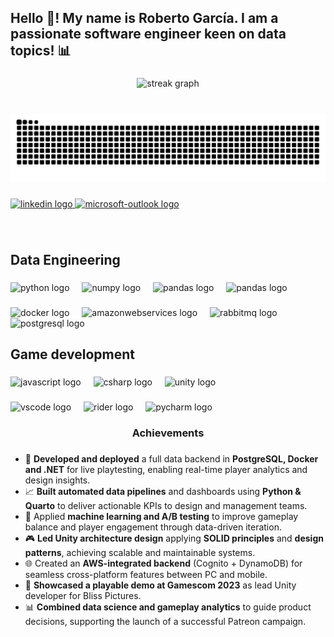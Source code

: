 <h2 align="left">Hello 👋! My name is Roberto García. I am a passionate software engineer keen on data topics! 📊</h2>

###

<div align="center">
  <img src="https://streak-stats.demolab.com?user=drowlerd&locale=en&mode=weekly&theme=dracula&hide_border=false&border_radius=5&date_format=M%20j%5B,%20Y%5D" height="150" alt="streak graph"  />
</div>

###

<br clear="both">

<img src="https://raw.githubusercontent.com/drowlerd/drowlerd/output/snake.svg" alt="Snake animation" />

###

<div align="left">
  <a href="https://www.linkedin.com/in/roberto-garcia-martin/" target="_blank">
    <img src="https://img.shields.io/static/v1?message=LinkedIn&logo=linkedin&label=&color=0077B5&logoColor=white&labelColor=&style=for-the-badge" height="35" alt="linkedin logo"  />
  </a>
  <a href="mailto:roberto.garcia.martin@outlook.com" target="_blank">
    <img src="https://img.shields.io/static/v1?message=Outlook&logo=microsoft-outlook&label=&color=0078D4&logoColor=white&labelColor=&style=for-the-badge" height="35" alt="microsoft-outlook logo"  />
  </a>
</div>

###

<br clear="both">

<h2 align="left">Data Engineering</h2>

###

<div align="left">
  <img src="https://cdn.jsdelivr.net/gh/devicons/devicon/icons/python/python-original.svg" height="40" alt="python logo"  />
  <img width="12" />
  <img src="https://cdn.jsdelivr.net/gh/devicons/devicon/icons/numpy/numpy-original.svg" height="40" alt="numpy logo"  />
  <img width="12" />
  <img src="https://img.shields.io/badge/pandas-150458?logo=pandas&logoColor=white&style=for-the-badge" height="40" alt="pandas logo"  />
  <img width="12" />
  <img src="https://quarto.org/quarto-dark-bg.jpeg" height="40" alt="pandas logo"  />
</div>

###

<div align="left">
  <img src="https://cdn.jsdelivr.net/gh/devicons/devicon/icons/docker/docker-original.svg" height="40" alt="docker logo"  />
  <img width="12" />
  <img src="https://skillicons.dev/icons?i=aws" height="40" alt="amazonwebservices logo"  />
  <img width="12" />
  <img src="https://skillicons.dev/icons?i=rabbitmq" height="40" alt="rabbitmq logo"  />
  <img width="12" />
  <img src="https://cdn.jsdelivr.net/gh/devicons/devicon/icons/postgresql/postgresql-original.svg" height="40" alt="postgresql logo"  />
</div>

###

<h2 align="left">Game development</h2>

###

<div align="left">
  <img src="https://cdn.jsdelivr.net/gh/devicons/devicon/icons/javascript/javascript-original.svg" height="40" alt="javascript logo"  />
  <img width="12" />
  <img src="https://cdn.jsdelivr.net/gh/devicons/devicon/icons/csharp/csharp-original.svg" height="40" alt="csharp logo"  />
  <img width="12" />
  <img src="https://skillicons.dev/icons?i=unity" height="40" alt="unity logo"  />
</div>

###

<div align="left">
  <img src="https://cdn.jsdelivr.net/gh/devicons/devicon/icons/vscode/vscode-original.svg" height="40" alt="vscode logo"  />
  <img width="12" />
  <img src="https://cdn.jsdelivr.net/gh/devicons/devicon/icons/rider/rider-original.svg" height="40" alt="rider logo"  />
  <img width="12" />
  <img src="https://cdn.jsdelivr.net/gh/devicons/devicon/icons/pycharm/pycharm-original.svg" height="40" alt="pycharm logo"  />
</div>

###

<h3 align="center">Achievements</h3>

###

<ul align="left">
  <li>🚀 <b>Developed and deployed</b> a full data backend in <b>PostgreSQL, Docker and .NET</b> for live playtesting, enabling real-time player analytics and design insights.</li>
  <li>📈 <b>Built automated data pipelines</b> and dashboards using <b>Python & Quarto</b> to deliver actionable KPIs to design and management teams.</li>
  <li>🧠 Applied <b>machine learning and A/B testing</b> to improve gameplay balance and player engagement through data-driven iteration.</li>
  <li>🎮 <b>Led Unity architecture design</b> applying <b>SOLID principles</b> and <b>design patterns</b>, achieving scalable and maintainable systems.</li>
  <li>🌐 Created an <b>AWS-integrated backend</b> (Cognito + DynamoDB) for seamless cross-platform features between PC and mobile.</li>
  <li>🎤 <b>Showcased a playable demo at Gamescom 2023</b> as lead Unity developer for Bliss Pictures.</li>
  <li>📊 <b>Combined data science and gameplay analytics</b> to guide product decisions, supporting the launch of a successful Patreon campaign.</li>
</ul>

###

